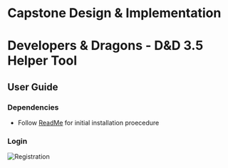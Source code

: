 # Capstone Design &amp; Implementation

Developers & Dragons - D&D 3.5 Helper Tool
==========================================

## User Guide

### Dependencies
  - Follow [ReadMe](https://github.com/huffola/Capstone/blob/main/README.md) for initial installation proecedure

### Login

  ![Registration](Register)
  
